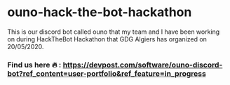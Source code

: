 # ouno-hack-the-bot-hackathon
This is our discord bot called ouno that my team and I have been working on during HackTheBot Hackathon that GDG Algiers has organized on 20/05/2020. 

### Find us here 🔥 : https://devpost.com/software/ouno-discord-bot?ref_content=user-portfolio&ref_feature=in_progress

